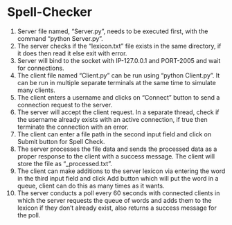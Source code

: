 # Spell-Checker

1. Server file named, “Server.py”, needs to be executed first, with the command “python Server.py”.
2. The server checks if the “lexicon.txt” file exists in the same directory, if it does then read it else exit with error.
3. Server will bind to the socket with IP-127.0.0.1 and PORT-2005 and wait for connections.
4. The client file named “Client.py” can be run using “python Client.py”. It can be run in
multiple separate terminals at the same time to simulate many clients.
5. The client enters a username and clicks on “Connect” button to send a connection request
to the server.
6. The server will accept the client request. In a separate thread, check if the username already
exists with an active connection, if true then terminate the connection with an error.
7. The client can enter a file path in the second input field and click on Submit button for
Spell Check.
8. The server processes the file data and sends the processed data as a proper response to the
client with a success message. The client will store the file as “<filename>_processed.txt”.
9. The client can make additions to the server lexicon via entering the word in the third input field and click Add button which will put the word in a queue, client can do this as many
times as it wants.
10. The server conducts a poll every 60 seconds with connected clients in which the server
requests the queue of words and adds them to the lexicon if they don’t already exist, also returns a success message for the poll.